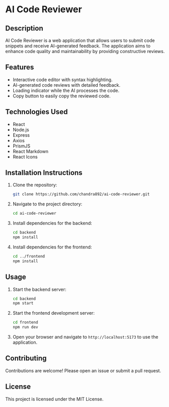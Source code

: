 # AI Code Reviewer

## Description
AI Code Reviewer is a web application that allows users to submit code snippets and receive AI-generated feedback. The application aims to enhance code quality and maintainability by providing constructive reviews.

## Features
- Interactive code editor with syntax highlighting.
- AI-generated code reviews with detailed feedback.
- Loading indicator while the AI processes the code.
- Copy button to easily copy the reviewed code.

## Technologies Used
- React
- Node.js
- Express
- Axios
- PrismJS
- React Markdown
- React Icons

## Installation Instructions
1. Clone the repository:
   ```bash
   git clone https://github.com/chandra892/ai-code-reviewer.git
   ```
2. Navigate to the project directory:
   ```bash
   cd ai-code-reviewer
   ```
3. Install dependencies for the backend:
   ```bash
   cd backend
   npm install
   ```
4. Install dependencies for the frontend:
   ```bash
   cd ../frontend
   npm install
   ```

## Usage
1. Start the backend server:
   ```bash
   cd backend
   npm start
   ```
2. Start the frontend development server:
   ```bash
   cd frontend
   npm run dev
   ```
3. Open your browser and navigate to `http://localhost:5173` to use the application.

## Contributing
Contributions are welcome! Please open an issue or submit a pull request.

## License
This project is licensed under the MIT License.
